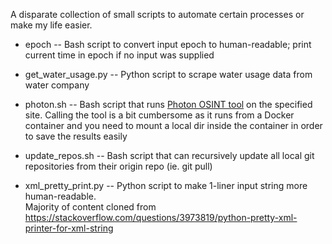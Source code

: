 A disparate collection of small scripts to automate certain processes or
make my life easier.

* epoch -- Bash script to convert input epoch to human-readable; print current
	time in epoch if no input was supplied

* get_water_usage.py -- Python script to scrape water usage data from water company

* photon.sh -- Bash script that runs [Photon OSINT tool](https://github.com/s0md3v/Photon) on the
   specified site.  Calling the tool is a bit cumbersome as it runs from a
   Docker container and you need to mount a local dir inside the container
   in order to save the results easily

* update_repos.sh -- Bash script that can recursively update all local git
    repositories from their origin repo (ie. git pull)

* xml_pretty_print.py -- Python script to make 1-liner input string more human-readable. <br>
    Majority of content cloned from
		https://stackoverflow.com/questions/3973819/python-pretty-xml-printer-for-xml-string

